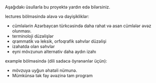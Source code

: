 Aşağıdakı üsullarla bu proyektə yardın edə bilərsiniz.  

lectures bölməsində əlavə və dəyişikliklər:
- cümlələrin Azərbaycan türkcəsində daha rahat və asan cümlələr əvəz olunması.
- terminoloji düzəlişlər
- qrammatik və leksik, orfoqrafik səhvlər düzəlişi
- izahatda olan səhvlər
- eyni mövzunun alternativ daha aydın izahı

example bölməsində (dili sadəcə öyrənənlər üçün):
- mövzuya uyğun əhatəli nümunə.
- Mümkünsə tək fay əvəzinə tam program
